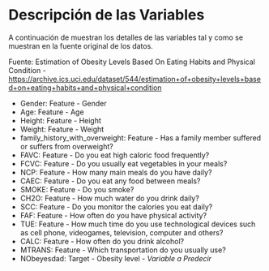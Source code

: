 # Descripción de las Variables

A continuación de muestran los detalles de las variables tal y como se muestran en la fuente original de los datos.

Fuente: Estimation of Obesity Levels Based On Eating Habits and Physical Condition - <https://archive.ics.uci.edu/dataset/544/estimation+of+obesity+levels+based+on+eating+habits+and+physical+condition>

* Gender: Feature -	Gender
* Age: Feature -	Age
* Height: Feature -	Height
* Weight: Feature -	Weight
* family_history_with_overweight: Feature -	Has a family member suffered or suffers from overweight?
* FAVC: Feature -	Do you eat high caloric food frequently?
* FCVC: Feature -	Do you usually eat vegetables in your meals?
* NCP: Feature -	How many main meals do you have daily?
* CAEC: Feature -	Do you eat any food between meals?
* SMOKE: Feature -	Do you smoke?
* CH2O: Feature -	How much water do you drink daily?
* SCC: Feature -	Do you monitor the calories you eat daily?
* FAF: Feature -	How often do you have physical activity?
* TUE: Feature -	How much time do you use technological devices such as cell phone, videogames, television, computer and others?
* CALC: Feature -	How often do you drink alcohol?
* MTRANS: Feature -	Which transportation do you usually use?
* NObeyesdad: Target -	Obesity level - _Variable a Predecir_